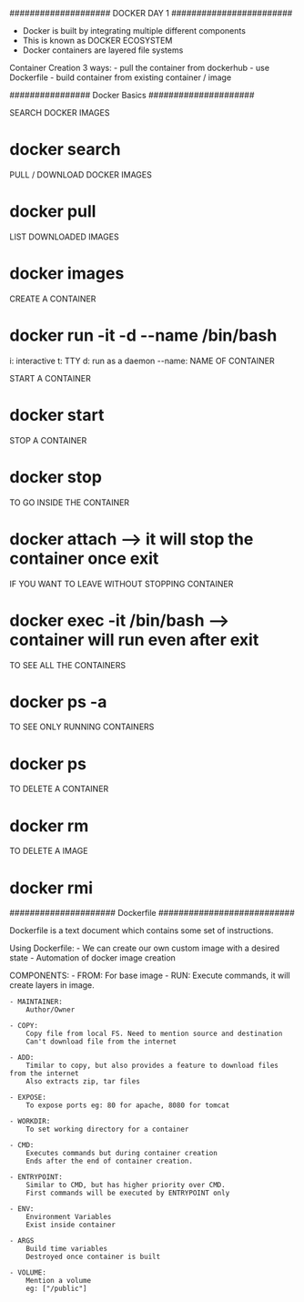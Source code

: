 #################### DOCKER DAY 1 ########################

- Docker is built by integrating multiple different components
- This is known as DOCKER ECOSYSTEM
- Docker containers are layered file systems

Container Creation 
3 ways:
	- pull the container from dockerhub
	- use Dockerfile
	- build container from existing container / image

################ Docker Basics #####################

SEARCH DOCKER IMAGES
# docker search <image-name>

PULL / DOWNLOAD DOCKER IMAGES
# docker pull <image-name>

LIST DOWNLOADED IMAGES
# docker images

CREATE A CONTAINER 
# docker run -it -d --name <container-name> <image-name> /bin/bash
   i: interactive
   t: TTY
   d: run as a daemon
   --name: NAME OF CONTAINER

START A CONTAINER
# docker start <container-name>

STOP A CONTAINER
# docker stop <container-name>

TO GO INSIDE THE CONTAINER
# docker attach <container-name>  --> it will stop the container once exit 

IF YOU WANT TO LEAVE WITHOUT STOPPING CONTAINER
# docker exec -it <container-name> /bin/bash  --> container will run even after exit

TO SEE ALL THE CONTAINERS
# docker ps -a

TO SEE ONLY RUNNING CONTAINERS
# docker ps

TO DELETE A CONTAINER
# docker rm <container-name> 

TO DELETE A IMAGE
# docker rmi  <image-name>

##################### Dockerfile ###########################

Dockerfile is a text document which contains some set of instructions.

Using Dockerfile:
	- We can create our own custom image with a desired state
	- Automation of docker image creation

COMPONENTS:
	- FROM:
		For base image
	- RUN:
		Execute commands, it will create layers in image.

	- MAINTAINER:
		Author/Owner

	- COPY:
		Copy file from local FS. Need to mention source and destination
		Can't download file from the internet
	
	- ADD:
		Timilar to copy, but also provides a feature to download files from the internet
		Also extracts zip, tar files

	- EXPOSE:
		To expose ports eg: 80 for apache, 8080 for tomcat
 
	- WORKDIR:
		To set working directory for a container

	- CMD:
		Executes commands but during container creation
		Ends after the end of container creation.

	- ENTRYPOINT:
		Similar to CMD, but has higher priority over CMD.
		First commands will be executed by ENTRYPOINT only

	- ENV:
		Environment Variables 
		Exist inside container 

	- ARGS
		Build time variables
		Destroyed once container is built
	
	- VOLUME: 
		Mention a volume
		eg: ["/public"]
